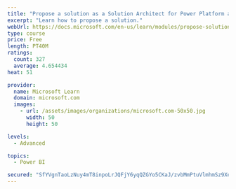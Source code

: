 ```yaml
---
title: "Propose a solution as a Solution Architect for Power Platform and Dynamics 365"
excerpt: "Learn how to propose a solution."
webUrl: https://docs.microsoft.com/en-us/learn/modules/propose-solution/
type: course
price: Free
length: PT40M
ratings:
  count: 327
  average: 4.654434
heat: 51

provider:
  name: Microsoft Learn
  domain: microsoft.com
  images:
    - url: /assets/images/organizations/microsoft.com-50x50.jpg
      width: 50
      height: 50

levels:
  - Advanced

topics:
  - Power BI

secured: "SfYVgnTaoLzNuy4mT8inpoLrJQFjY6yqQZGYo5CKaJ/zvbMmPtuVlmhmSz9XeuN/V+8ejbB+MRmLtO74w2+L3yIoUv3gQeT1n4gtkjA4C9usL51c9K62c03wG0RaXIMjt/KhggmIyOjmEBjha4a6a1UaTc6K4ykQd2fLPi4c+4/PHCPXppYllRWLvbactHXw/u5xOPs1s7sRbf1J6hJDty4TEejefUocnFcryZp0bQ96kNCCnoto7Qs8uynukwbC7w26pSn8i/ru7+AYBvxMSUZiBBeukKNhN6/BgNLemf8dU8cYQxJ4sbZdx0J7ipg8+m1+Bs8T768+dLgZ2JRRsRIedb2Qf7GD4mkVTqz9YVZ5VjvTdSsVjjjxPB0cZu5dhGqpQiHugLfWkbpEPyPNUvRS59I6EW4yfRlX+qp35zQ=;/XUHVqZL0Akldu7crAg+Qg=="
---
```



